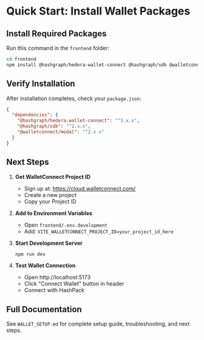 # Quick Start: Install Wallet Packages

## Install Required Packages

Run this command in the `frontend` folder:

```bash
cd frontend
npm install @hashgraph/hedera-wallet-connect @hashgraph/sdk @walletconnect/modal
```

## Verify Installation

After installation completes, check your `package.json`:

```json
{
  "dependencies": {
    "@hashgraph/hedera-wallet-connect": "^1.x.x",
    "@hashgraph/sdk": "^2.x.x",
    "@walletconnect/modal": "^2.x.x"
  }
}
```

## Next Steps

1. **Get WalletConnect Project ID**

   - Sign up at: https://cloud.walletconnect.com/
   - Create a new project
   - Copy your Project ID

2. **Add to Environment Variables**

   - Open `frontend/.env.development`
   - Add: `VITE_WALLETCONNECT_PROJECT_ID=your_project_id_here`

3. **Start Development Server**

   ```bash
   npm run dev
   ```

4. **Test Wallet Connection**
   - Open http://localhost:5173
   - Click "Connect Wallet" button in header
   - Connect with HashPack

## Full Documentation

See `WALLET_SETUP.md` for complete setup guide, troubleshooting, and next steps.
